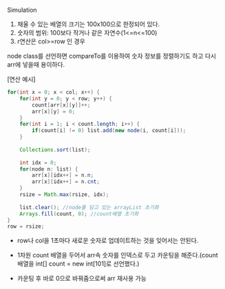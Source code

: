 Simulation

1. 채울 수 있는 배열의 크기는 100x100으로 한정되어 있다.
2. 숫자의 범위: 100보다 작거나 같은 자연수(1<=n<=100)
3. r연산은 col>=row 인 경우

node class를 선언하면 compareTo를 이용하여 숫자 정보를 정렬하기도 하고 다시 arr에 넣을때 용이하다.

[연산 예시]
```java
for(int x = 0; x < col; x++) {
	for(int y = 0; y < row; y++) {
		count[arr[x][y]]++;
		arr[x][y] = 0;
	}
	for(int i = 1; i < count.length; i++) {
		if(count[i] != 0) list.add(new node(i, count[i]));
	}
					
	Collections.sort(list);
					
	int idx = 0;
	for(node n: list) {
		arr[x][idx++] = n.n;
		arr[x][idx++] = n.cnt;
	}
	rsize = Math.max(rsize, idx);
					
	list.clear(); //node를 담고 있는 arrayList 초기화
	Arrays.fill(count, 0); //count배열 초기화
}
row = rsize;
```
- row나 col을 1초마다 새로운 숫자로 업데이트하는 것을 잊어서는 안된다.

- 1차원 count 배열을 두어서 arr속 숫자를 인덱스로 두고 카운팅을 해준다.(count 배열을 int[] count = new int[101]로 선언했다.)

- 카운팅 후 바로 0으로 바꿔줌으로써 arr 재사용 가능
